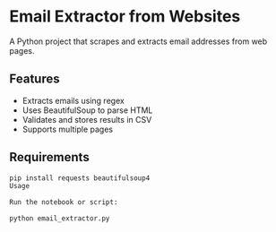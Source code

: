# Email Extractor from Websites

A Python project that scrapes and extracts email addresses from web pages.

## Features
- Extracts emails using regex
- Uses BeautifulSoup to parse HTML
- Validates and stores results in CSV
- Supports multiple pages

## Requirements
```bash
pip install requests beautifulsoup4
Usage

Run the notebook or script:

python email_extractor.py


